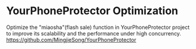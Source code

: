 # YourPhoneProtector Optimization #

Optimize the "miaosha"(flash sale) function in YourPhoneProtector project to improve its scalability and the performance under high concurrency. 
https://github.com/MingjieSong/YourPhoneProtector
